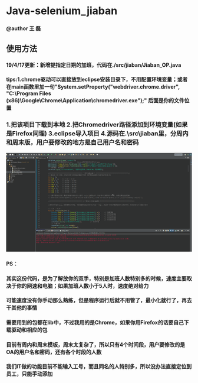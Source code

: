 # Java-selenium_jiaban
#### @author 王 磊
## 使用方法
#### 19/4/17更新：新增提指定日期的加班，代码在./src/jiaban/Jiaban_OP.java
#### tips:1.chrome驱动可以直接放到eclipse安装目录下，不用配置环境变量；或者在main函数里加一句"System.setProperty("webdriver.chrome.driver", "C:\\Program Files (x86)\\Google\\Chrome\\Application\\chromedriver.exe");" 后面是你的文件位置
### 1.把该项目下载到本地   2.把Chromedriver路径添加到环境变量(如果是Firefox同理)  3.eclipse导入项目   4.源码在.\src\jiaban里，分周内和周末版，用户要修改的地方是自己用户名和密码
![image](https://github.com/397179459/Java-selenium_jiaban/blob/master/gif/jiaban.gif)
#### PS：
#### 其实这份代码，是为了解放你的双手，特别是加班人数特别多的时候，速度主要取决于你的网速和电脑；如果加班人数小于5人时，速度绝对给力
#### 可能速度没有你手动那么熟练，但是程序运行后就不用管了，最小化就行了，再去干其他的事情
#### 需要用到的包都在lib中，不过我用的是Chrome，如果你用Firefox的话要自己下载驱动和相应的包
#### 目前有周内和周末模板，周末太复杂了，所以只有4个时间段，用户要修改的是OA的用户名和密码，还有各个时段的人数
#### 我们IT做的功能目前不能输入工号，而且同名的人特别多，所以没办法直接定位到员工，只能手动添加
